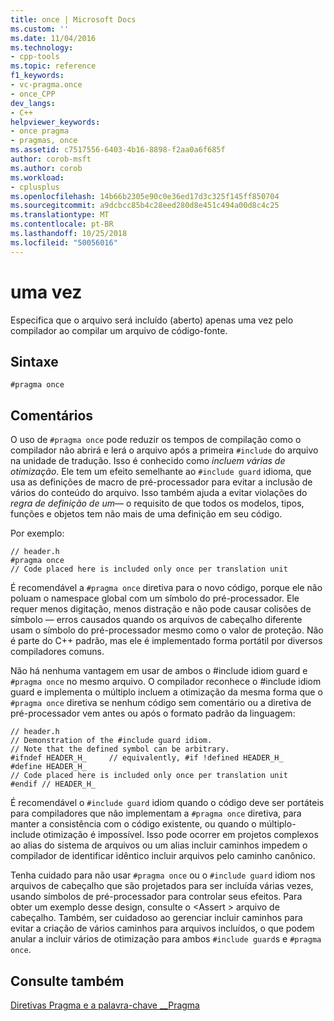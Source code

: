 ```yaml
---
title: once | Microsoft Docs
ms.custom: ''
ms.date: 11/04/2016
ms.technology:
- cpp-tools
ms.topic: reference
f1_keywords:
- vc-pragma.once
- once_CPP
dev_langs:
- C++
helpviewer_keywords:
- once pragma
- pragmas, once
ms.assetid: c7517556-6403-4b16-8898-f2aa0a6f685f
author: corob-msft
ms.author: corob
ms.workload:
- cplusplus
ms.openlocfilehash: 14b66b2305e90c0e36ed17d3c325f145ff850704
ms.sourcegitcommit: a9dcbcc85b4c28eed280d8e451c494a00d8c4c25
ms.translationtype: MT
ms.contentlocale: pt-BR
ms.lasthandoff: 10/25/2018
ms.locfileid: "50056016"
---
```

# <a name="once"></a>uma vez
Especifica que o arquivo será incluído (aberto) apenas uma vez pelo compilador ao compilar um arquivo de código-fonte.

## <a name="syntax"></a>Sintaxe

```
#pragma once
```

## <a name="remarks"></a>Comentários

O uso de `#pragma once` pode reduzir os tempos de compilação como o compilador não abrirá e lerá o arquivo após a primeira `#include` do arquivo na unidade de tradução. Isso é conhecido como *incluem várias de otimização*. Ele tem um efeito semelhante ao `#include guard` idioma, que usa as definições de macro de pré-processador para evitar a inclusão de vários do conteúdo do arquivo. Isso também ajuda a evitar violações do *regra de definição de um*— o requisito de que todos os modelos, tipos, funções e objetos tem não mais de uma definição em seu código.

Por exemplo:

```
// header.h
#pragma once
// Code placed here is included only once per translation unit
```

É recomendável a `#pragma once` diretiva para o novo código, porque ele não poluam o namespace global com um símbolo do pré-processador. Ele requer menos digitação, menos distração e não pode causar colisões de símbolo — erros causados quando os arquivos de cabeçalho diferente usam o símbolo do pré-processador mesmo como o valor de proteção. Não é parte do C++ padrão, mas ele é implementado forma portátil por diversos compiladores comuns.

Não há nenhuma vantagem em usar de ambos o #include idiom guard e `#pragma once` no mesmo arquivo. O compilador reconhece o #include idiom guard e implementa o múltiplo incluem a otimização da mesma forma que o `#pragma once` diretiva se nenhum código sem comentário ou a diretiva de pré-processador vem antes ou após o formato padrão da linguagem:

```
// header.h
// Demonstration of the #include guard idiom.
// Note that the defined symbol can be arbitrary.
#ifndef HEADER_H_     // equivalently, #if !defined HEADER_H_
#define HEADER_H_
// Code placed here is included only once per translation unit
#endif // HEADER_H_
```

É recomendável o `#include guard` idiom quando o código deve ser portáteis para compiladores que não implementam a `#pragma once` diretiva, para manter a consistência com o código existente, ou quando o múltiplo-include otimização é impossível. Isso pode ocorrer em projetos complexos ao alias do sistema de arquivos ou um alias incluir caminhos impedem o compilador de identificar idêntico incluir arquivos pelo caminho canônico.

Tenha cuidado para não usar `#pragma once` ou o `#include guard` idiom nos arquivos de cabeçalho que são projetados para ser incluída várias vezes, usando símbolos de pré-processador para controlar seus efeitos. Para obter um exemplo desse design, consulte o \<Assert > arquivo de cabeçalho. Também, ser cuidadoso ao gerenciar incluir caminhos para evitar a criação de vários caminhos para arquivos incluídos, o que podem anular a incluir vários de otimização para ambos `#include guard`s e `#pragma once`.

## <a name="see-also"></a>Consulte também

[Diretivas Pragma e a palavra-chave __Pragma](../preprocessor/pragma-directives-and-the-pragma-keyword.md)